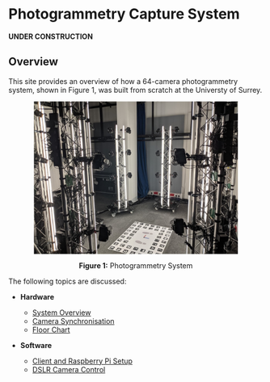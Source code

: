 # Photogrammetry Capture System


**UNDER CONSTRUCTION**

## Overview

This site provides an overview of how a 64-camera photogrammetry system, shown in Figure 1, was built from scratch at the Universty of Surrey. 


<img  src="images/photogrammetry.jpg" width=80% 
        style="display: block;margin-left: auto;margin-right: auto;"/>
<p style="text-align:center"><b>Figure 1:</b> Photogrammetry System</p>


The following topics are discussed:

* **Hardware**
    - [System Overview](system-overview.md)
	- [Camera Synchronisation](camera-sync.md)
	- [Floor Chart](floor-chart.md)

* **Software**
  - [Client and Raspberry Pi Setup](system-setup.md)
  - [DSLR Camera Control](camera-control.md) 



